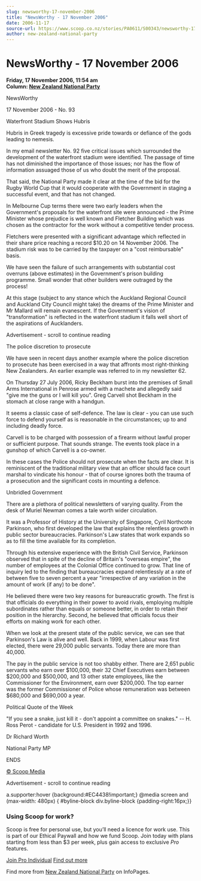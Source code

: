 ```yaml
---
slug: newsworthy-17-november-2006
title: "NewsWorthy - 17 November 2006"
date: 2006-11-17
source-url: https://www.scoop.co.nz/stories/PA0611/S00343/newsworthy-17-november-2006.htm
author: new-zealand-national-party
---
```

NewsWorthy - 17 November 2006
=============================

**Friday, 17 November 2006, 11:54 am**  
**Column: [New Zealand National Party](https://info.scoop.co.nz/New_Zealand_National_Party)**

NewsWorthy

17 November 2006 - No. 93

Waterfront Stadium Shows Hubris

Hubris in Greek tragedy is excessive pride towards or defiance of the gods leading to nemesis.

In my email newsletter No. 92 five critical issues which surrounded the development of the waterfront stadium were identified. The passage of time has not diminished the importance of those issues; nor has the flow of information assuaged those of us who doubt the merit of the proposal.

  
That said, the National Party made it clear at the time of the bid for the Rugby World Cup that it would cooperate with the Government in staging a successful event, and that has not changed.

In Melbourne Cup terms there were two early leaders when the Government's proposals for the waterfront site were announced - the Prime Minister whose prejudice is well known and Fletcher Building which was chosen as the contractor for the work without a competitive tender process.

Fletchers were presented with a significant advantage which reflected in their share price reaching a record $10.20 on 14 November 2006. The stadium risk was to be carried by the taxpayer on a "cost reimbursable" basis.

We have seen the failure of such arrangements with substantial cost overruns (above estimates) in the Government's prison building programme. Small wonder that other builders were outraged by the process!

At this stage (subject to any stance which the Auckland Regional Council and Auckland City Council might take) the dreams of the Prime Minister and Mr Mallard will remain evanescent. If the Government's vision of "transformation" is reflected in the waterfront stadium it falls well short of the aspirations of Aucklanders.

Advertisement - scroll to continue reading





The police discretion to prosecute

We have seen in recent days another example where the police discretion to prosecute has been exercised in a way that affronts most right-thinking New Zealanders. An earlier example was referred to in my newsletter 62.

On Thursday 27 July 2006, Ricky Beckham burst into the premises of Small Arms International in Penrose armed with a machete and allegedly said "give me the guns or I will kill you". Greg Carvell shot Beckham in the stomach at close range with a handgun.

It seems a classic case of self-defence. The law is clear - you can use such force to defend yourself as is reasonable in the circumstances; up to and including deadly force.

Carvell is to be charged with possession of a firearm without lawful proper or sufficient purpose. That sounds strange. The events took place in a gunshop of which Carvell is a co-owner.

In these cases the Police should not prosecute when the facts are clear. It is reminiscent of the traditional military view that an officer should face court marshal to vindicate his honour - that of course ignores both the trauma of a prosecution and the significant costs in mounting a defence.

Unbridled Government

There are a plethora of political newsletters of varying quality. From the desk of Muriel Newman comes a tale worth wider circulation.

It was a Professor of History at the University of Singapore, Cyril Northcote Parkinson, who first developed the law that explains the relentless growth in public sector bureaucracies. Parkinson's Law states that work expands so as to fill the time available for its completion.

Through his extensive experience with the British Civil Service, Parkinson observed that in spite of the decline of Britain's "overseas empire", the number of employees at the Colonial Office continued to grow. That line of inquiry led to the finding that bureaucracies expand relentlessly at a rate of between five to seven percent a year "irrespective of any variation in the amount of work (if any) to be done".

He believed there were two key reasons for bureaucratic growth. The first is that officials do everything in their power to avoid rivals, employing multiple subordinates rather than equals or someone better, in order to retain their position in the hierarchy. Second, he believed that officials focus their efforts on making work for each other.

When we look at the present state of the public service, we can see that Parkinson's Law is alive and well. Back in 1999, when Labour was first elected, there were 29,000 public servants. Today there are more than 40,000.

The pay in the public service is not too shabby either. There are 2,651 public servants who earn over $100,000, their 32 Chief Executives earn between $200,000 and $500,000, and 13 other state employees, like the Commissioner for the Environment, earn over $200,000. The top earner was the former Commissioner of Police whose remuneration was between $680,000 and $690,000 a year.

  
Political Quote of the Week

"If you see a snake, just kill it - don't appoint a committee on snakes." -- H. Ross Perot - candidate for U.S. President in 1992 and 1996.

  
Dr Richard Worth

National Party MP

ENDS

[© Scoop Media](http://www.scoop.co.nz/about/terms.html)  

Advertisement - scroll to continue reading



a.supporter:hover {background:#EC4438!important;} @media screen and (max-width: 480px) { #byline-block div.byline-block {padding-right:16px;}}

### Using Scoop for work?

Scoop is free for personal use, but you’ll need a licence for work use. This is part of our Ethical Paywall and how we fund Scoop. Join today with plans starting from less than $3 per week, plus gain access to exclusive _Pro_ features.  
  
[Join Pro Individual](https://pro.scoop.co.nz/Individual/?from=ProIn24) [Find out more](https://pro.scoop.co.nz/using-scoop-for-work/?from=ProIn24)

Find more from [New Zealand National Party](https://info.scoop.co.nz/New_Zealand_National_Party) on InfoPages.